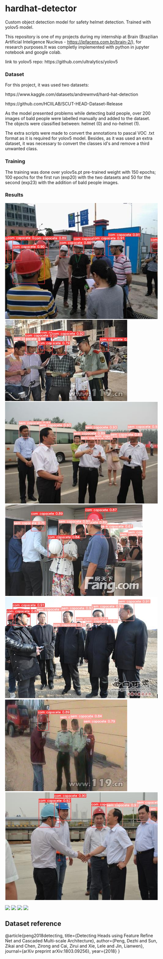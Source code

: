 # hardhat-detector
Custom object detection model for safety helmet detection. Trained with yolov5 model.

This repository is one of my projects during my internship at Brain (Brazilian Artificial Inteligence Nucleus - https://ipfacens.com.br/brain-2/), for research purposes.It was completly implemented with python in jupyter notebook and google colab. 

<p> link to yolov5 repo: https://github.com/ultralytics/yolov5 </p>

### Dataset
For this project, it was used two datasets: 

<p> https://www.kaggle.com/datasets/andrewmvd/hard-hat-detection </p>
<p> https://github.com/HCIILAB/SCUT-HEAD-Dataset-Release </p>

As the model presented problems while detecting bald people, over 200 images of bald people were labelled manually and added to the dataset.
The objects were classified between: helmet (0) and no-helmet (1).

The extra scripts were made to convert the annotations to pascal VOC .txt format as it is required for yolov5 model. Besides, as it was used an extra dataset, it was necessary to convert the classes id's and remove a third unwanted class.

### Training

The training was done over yolov5s.pt pre-trained weight with 150 epochs; 100 epochs for the first run (exp20) with the two datasets and 50 for the second (exp23) with the addition of bald people images.

### Results
<img src="https://github.com/vitorozaki/hardhat-detector/blob/master/runs/results/005346_jpg.rf.8bd69fbd424d324d18fe1474a91261ab.jpg">
<img src="https://github.com/vitorozaki/hardhat-detector/blob/master/runs/results/005382_jpg.rf.bad5f80a3fa19ab150532b976adaa2f1.jpg">
<img src="https://github.com/vitorozaki/hardhat-detector/blob/master/runs/results/005385_jpg.rf.aa3ca01ed31ce9c709f480c7b4293342.jpg">
<img src="https://github.com/vitorozaki/hardhat-detector/blob/master/runs/results/005428_jpg.rf.c07893f3665caaac1d1dc732830e7097.jpg">
<img src="https://github.com/vitorozaki/hardhat-detector/blob/master/runs/results/005536_jpg.rf.4b788ae41afe852fe486e343146047d9.jpg">
<img src="https://github.com/vitorozaki/hardhat-detector/blob/master/runs/results/006967_jpg.rf.9bb3ed18c5e660a119ca04271d8fe72c.jpg">
<img src="https://github.com/vitorozaki/hardhat-detector/blob/master/runs/results/007004_jpg.rf.c85aba0ea86d520bed6628bdc78a61cf.jpg">



<p>
<img src="https://cdn.jsdelivr.net/gh/devicons/devicon/icons/python/python-original.svg" width="30">
<img src="https://user-images.githubusercontent.com/62910058/170049280-a2dbfb89-c068-421c-80ab-d2fa713f32ca.png" width="30">
<img src="https://user-images.githubusercontent.com/62910058/170049296-ce791ab4-37df-4ab6-b65e-1e0e70fa566e.png" width="30">
<img src="https://cdn.jsdelivr.net/gh/devicons/devicon/icons/jupyter/jupyter-original-wordmark.svg" width="30">
</p>

## Dataset reference
@article{peng2018detecting,
  title={Detecting Heads using Feature Refine Net and Cascaded Multi-scale Architecture},
  author={Peng, Dezhi and Sun, Zikai and Chen, Zirong and Cai, Zirui and Xie, Lele and Jin, Lianwen},
  journal={arXiv preprint arXiv:1803.09256},
  year={2018}
}
